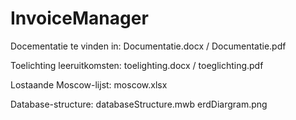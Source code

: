 # InvoiceManager
 
Docementatie te vinden in:
   Documentatie.docx / Documentatie.pdf

Toelichting leeruitkomsten:
   toelighting.docx / toeglichting.pdf
   
Lostaande Moscow-lijst:
   moscow.xlsx
   
Database-structure:
   databaseStructure.mwb
   erdDiargram.png
